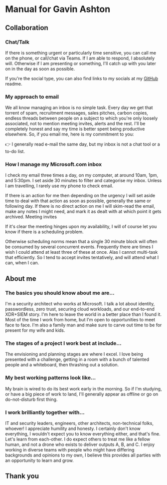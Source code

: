 # Manual for Gavin Ashton

## Collaboration

### Chat/Talk

If there is something urgent or particularly time sensitive, you can call me on the
phone, or call/chat via Teams. If I am able to respond, I absolutely will. Otherwise if I
am presenting or something, I'll catch up with you later on in the day as soon as
possible.

If you're the social type, you can also find links to my socials at my [GitHub](https://github.com/gvnshtn) readme.

### My approach to email

We all know managing an inbox is no simple task. Every day we get that torrent of
spam, recruitment messages, sales pitches, carbon copies, endless threads between
people on a subject to which you're only loosely associated, not to mention meeting
invites, alerts and the rest. I'll be completely honest and say my time is better spent
being productive elsewhere. So, if you email me, here is my commitment to you:

👉   I generally read e-mail the same day, but my inbox is not a chat tool or a to-do list.

### How I manage my Microsoft.com inbox

I check my email three times a day, on my computer, at around 10am, 1pm, and
5:30pm. I set aside 30 minutes to filter and categorise my inbox. Unless I am travelling,
I rarely use my phone to check email.

If there is an action for me then depending on the urgency I will set aside time to
deal with that action as soon as possible, generally the same or following day.
If there is no direct action on me I will skim-read the email, make any notes I might
need, and mark it as dealt with at which point it gets archived.
Meeting invites

If it's clear the meeting hinges upon my availability, I will of course let you know if there
is a scheduling problem.

Otherwise scheduling norms mean that a single 30 minute block will often be
consumed by several concurrent events. Frequently there are times I wish I could
attend at least three of these at once. Alas I cannot multi-task that efficiently. So I tend
to accept invites tentatively, and will attend what I can, when I can.

## About me

### The basics you should know about me are...

I'm a security architect who works at Microsoft. I talk a lot about identity, passwordless,
zero trust, securing cloud workloads, and our end-to-end XDR+SIEM story. I'm here to
leave the world in a better place than I found it. Most of the time I work from home, but
I'm open to opportunities to meet face to face. I'm also a family man and make sure to
carve out time to be for present for my wife and kids.

### The stages of a project I work best at include...

The envisioning and planning stages are where I excel. I love being presented with a
challenge, getting in a room with a bunch of talented people and a whiteboard, then
thrashing out a solution.

### My best working patterns look like...

My brain is wired to do its best work early in the morning. So if I'm studying, or have a
big piece of work to land, I'll generally appear as offline or go on do-not-disturb first
thing.

### I work brilliantly together with...

IT and security leaders, engineers, other architects, non-technical folks, whoever! I
appreciate humility and honesty. I certainly don't know everything, I wouldn't expect
you to know everything either, and that's fine. Let's learn from each-other. I do expect
others to treat me like a fellow human, and not a drone who exists to deliver outputs A,
B, and C. I enjoy working in diverse teams with people who might have differing
backgrounds and opinions to my own, I believe this provides all parties with an
opportunity to learn and grow.

## Thank you
